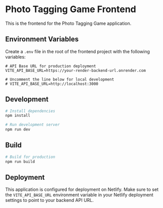 # Photo Tagging Game Frontend

This is the frontend for the Photo Tagging Game application.

## Environment Variables

Create a `.env` file in the root of the frontend project with the following variables:

```
# API Base URL for production deployment
VITE_API_BASE_URL=https://your-render-backend-url.onrender.com

# Uncomment the line below for local development
# VITE_API_BASE_URL=http://localhost:3000
```

## Development

```bash
# Install dependencies
npm install

# Run development server
npm run dev
```

## Build

```bash
# Build for production
npm run build
```

## Deployment

This application is configured for deployment on Netlify. Make sure to set the `VITE_API_BASE_URL` environment variable in your Netlify deployment settings to point to your backend API URL.
